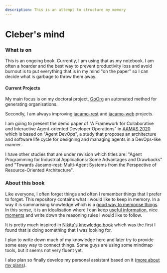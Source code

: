 ```yaml
---
description: This is an attempt to structure my memory
---
```


# Cleber's mind

### What is on

This is an ongoing book. Currently, I am using that as my notebook. I am often a hoarder and the best way to prevent productivity loss and avoid burnout is to put everything that is in my mind "on the paper" so I can decide what is garbage to throw them away.

#### Current Projects

My main focus is on my doctoral project, [GoOrg](https://github.com/cleberjamaral/autoOrgDesignProject) an automated method for generating organisations.

Secondly, I am always improving [jacamo-rest](https://github.com/jacamo-lang/jacamo-rest) and [jacamo-web](https://github.com/jacamo-lang/jacamo-web) projects.

I am going to present the demo paper of "A Framework for Collaborative and Interactive Agent-oriented Developer Operations" in [AAMAS 2020](https://aamas2020.conference.auckland.ac.nz/) which is based on "Agent DevOps", a study that proposes an architecture and software life cycle for designing and managing agents in a DevOps-like manner.

I have other studies that are under revision which titles are: "Agent Programming for Industrial Applications: Some Advantages and Drawbacks" and "Towards Jacamo-rest: Multi-Agent Systems from the Perspective of Resource-Oriented Architecture".

### About this book

Like everyone, I often forget things and often I remember things that I prefer to forget. This repository contains what I would like to keep in memory. In a way it is summarising knowledge which is a [good way to memorise things](https://www.inc.com/jeff-haden/how-to-remember-anything-you-really-want-to-remember-backed-by-science.html). In this sense, it is an idealisation where I can keep [useful information](knowledge/), nice [moments](moments.md) and write down the reasoning rules I would like to follow.

It is pretty much inspired in [Nikita's knowledge book](https://github.com/nikitavoloboev/knowledge) which was the first I found that is doing something that I was looking for.

I plan to write down much of my knowledge here and later try to provide some easy way to connect things. Some guys are using some mindmap tools, but it seems not very fluent yet.

I also plan so finally develop my personal assistant based on it \([more about my plans](plans/)\).

